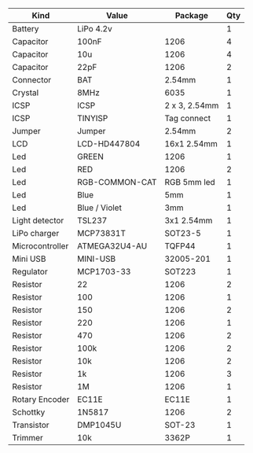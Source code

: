 | Kind            |  Value         |  Package        |  Qty  |
| ----------------|----------------|-----------------|-------|
| Battery         |  LiPo 4.2v     |                 |  1    |
| Capacitor       |  100nF         |  1206           |  4    | x
| Capacitor       |  10u           |  1206           |  4    | x
| Capacitor       |  22pF          |  1206           |  2    | x
| Connector       |  BAT           |  2.54mm         |  1    | x
| Crystal         |  8MHz          |  6035           |  1    | x
| ICSP            |  ICSP          |  2 x 3, 2.54mm  |  1    | -
| ICSP            |  TINYISP       |  Tag connect    |  1    | x
| Jumper          |  Jumper        |  2.54mm         |  2    | x
| LCD             |  LCD-HD447804  |  16x1 2.54mm    |  1    | 8
| Led             |  GREEN         |  1206           |  1    | x
| Led             |  RED           |  1206           |  2    | x
| Led             |  RGB-COMMON-CAT|  RGB 5mm led    |  1    |
| Led             |  Blue          |  5mm            |  1    |
| Led             |  Blue / Violet |  3mm            |  1    |
| Light detector  |  TSL237        |  3x1 2.54mm     |  1    |
| LiPo charger    |  MCP73831T     |  SOT23-5        |  1    | x
| Microcontroller |  ATMEGA32U4-AU |  TQFP44         |  1    |
| Mini USB        |  MINI-USB      |  32005-201      |  1    | x
| Regulator       |  MCP1703-33    |  SOT223         |  1    | x
| Resistor        |  22            |  1206           |  2    | x
| Resistor        |  100           |  1206           |  1    | x
| Resistor        |  150           |  1206           |  2    | x
| Resistor        |  220           |  1206           |  1    | x
| Resistor        |  470           |  1206           |  2    | x
| Resistor        |  100k          |  1206           |  2    | x
| Resistor        |  10k           |  1206           |  2    | x
| Resistor        |  1k            |  1206           |  3    | x
| Resistor        |  1M            |  1206           |  1    | x
| Rotary Encoder  |  EC11E         |  EC11E          |  1    | 9
| Schottky        |  1N5817        |  1206           |  2    | x
| Transistor      |  DMP1045U      |  SOT-23         |  1    | x
| Trimmer         |  10k           |  3362P          |  1    | x
